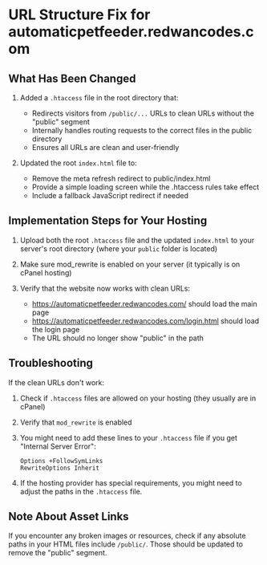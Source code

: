# URL Structure Fix for automaticpetfeeder.redwancodes.com

## What Has Been Changed

1. Added a `.htaccess` file in the root directory that:
   - Redirects visitors from `/public/...` URLs to clean URLs without the "public" segment
   - Internally handles routing requests to the correct files in the public directory
   - Ensures all URLs are clean and user-friendly

2. Updated the root `index.html` file to:
   - Remove the meta refresh redirect to public/index.html
   - Provide a simple loading screen while the .htaccess rules take effect
   - Include a fallback JavaScript redirect if needed

## Implementation Steps for Your Hosting

1. Upload both the root `.htaccess` file and the updated `index.html` to your server's root directory (where your `public` folder is located)

2. Make sure mod_rewrite is enabled on your server (it typically is on cPanel hosting)

3. Verify that the website now works with clean URLs:
   - https://automaticpetfeeder.redwancodes.com/ should load the main page
   - https://automaticpetfeeder.redwancodes.com/login.html should load the login page
   - The URL should no longer show "public" in the path

## Troubleshooting

If the clean URLs don't work:

1. Check if `.htaccess` files are allowed on your hosting (they usually are in cPanel)
2. Verify that `mod_rewrite` is enabled
3. You might need to add these lines to your `.htaccess` file if you get "Internal Server Error":
   ```
   Options +FollowSymLinks
   RewriteOptions Inherit
   ```

4. If the hosting provider has special requirements, you might need to adjust the paths in the `.htaccess` file.
   
## Note About Asset Links

If you encounter any broken images or resources, check if any absolute paths in your HTML files include `/public/`. Those should be updated to remove the "public" segment.